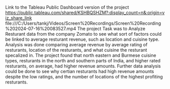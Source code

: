Link to the Tableau Public Dashboard version of the project
https://public.tableau.com/shared/KSHBQSHZM?:display_count=n&:origin=viz_share_link
file:///C:/Users/tankj/Videos/Screen%20Recordings/Screen%20Recording%202024-07-16%20083527.mp4
The project Task was to Analyze Resturant data from the company Zomato to see what sort of factors could be linked to average resturant revenue, such as location and cuisine type. Analysis was done comparing average revenue by average rating of resturants, location of the resturants, and what cuisine the resturant specalized in. The project found that north eastern and Burmese cuisine types, resturants in the north and southern parts of India, and higher rated resturants, on average, had higher revenue amounts. Further data analysis could be done to see why certian resturants had high revenue amounts despite the low ratings, and the number of locations of the highest profiting resturants.